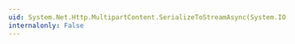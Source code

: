 ```yaml
---
uid: System.Net.Http.MultipartContent.SerializeToStreamAsync(System.IO.Stream,System.Net.TransportContext)
internalonly: False
---
```

